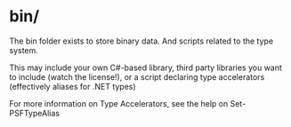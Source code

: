 # bin/

The bin folder exists to store binary data. And scripts related to the type system.

This may include your own C#-based library, third party libraries you want to include (watch the license!), or a script declaring type accelerators (effectively aliases for .NET types)

For more information on Type Accelerators, see the help on Set-PSFTypeAlias
